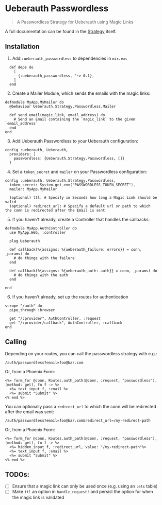 # Ueberauth Passwordless
> A Passwordless Strategy for Ueberauth using Magic Links

A full documentation can be found in the [Strategy](https://github.com/STUDITEMPS/ueberauth_passwordless/blob/master/lib/ueberauth/strategy/passwordless.ex) itself.

## Installation
1. Add `:ueberauth_passwordless` to dependencies in `mix.exs`
```
  def deps do
    [
      {:ueberauth_passwordless, "~> 0.1},
    ]
  end
```

2. Create a Mailer Module, which sends the emails with the magic links:
```
defmodule MyApp.MyMailer do
  @behaviour Ueberauth.Strategy.Passwordless.Mailer

  def send_email(magic_link, email_address) do
    # Send an Email containing the `magic_link` to the given `email_address`
  end
end
```

3. Add Ueberauth Passwordless to your Ueberauth configuration:
```
config :ueberauth, Ueberauth,
  providers: [
    passwordless: {Ueberauth.Strategy.Passwordless, []}
  ]
```

4. Set a `token_secret` and `mailer` on your Passwordless configuration:
```
config :ueberauth, Ueberauth.Strategy.Passwordless,
  token_secret: System.get_env("PASSWORDLESS_TOKEN_SECRET"),
  mailer: MyApp.MyMailer

  (optional) ttl: # Specify in Seconds how long a Magic Link should be valid
  (optional) redirect_url: # Specify a default url or path to which the conn is redirected after the Email is sent
```

5. If you haven't already, create a Controller that handles the callbacks:
```
defmodule MyApp.AuthController do
  use MyApp.Web, :controller

  plug Ueberauth

  def callback(%{assigns: %{ueberauth_failure: errors}} = conn, _params) do
    # do things with the failure
  end

  def callback(%{assigns: %{ueberauth_auth: auth}} = conn, _params) do
    # do things with the auth
  end

end
```

6. If you haven't already, set up the routes for authentication
```
scrope "/auth" do
  pipe_through :browser
  
  get "/:provider", AuthController, :request
  get "/:provider/callback", AuthController, :callback
end
```

## Calling
Depending on your routes, you can call the passwordless strategy with e.g.:
```
/auth/passwordless?email=foo@bar.com
```

Or, from a Phoenix Form:
```
<%= form_for @conn, Routes.auth_path(@conn, :request, "passwordless"), [method: get], fn f -> %>
  <%= text_input f, :email %>
  <%= submit "Submit" %>
<% end %>
```

You can optionally pass a `redirect_url` to which the conn will be redirected after the email was sent:
```
/auth/passwordless?email=foo@bar.com&redirect_url=/my-redirect-path
```

Or, from a Phoenix Form:
```
<%= form_for @conn, Routes.auth_path(@conn, :request, "passwordless"), [method: get], fn f -> %>
  <%= hidden_input f, :redirect_url, value: "/my-redirect-path"%>
  <%= text_input f, :email %>
  <%= submit "Submit" %>
<% end %>
```

## TODOs:
- [ ] Ensure that a magic link can only be used once (e.g. using an `:ets` table)
- [ ] Make `ttl` an option in `handle_request!` and persist the option for when the magic link is validated